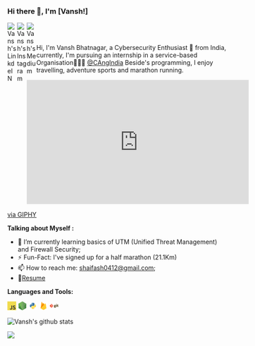 ### Hi there 👋, I'm [Vansh!]


<a href="https://www.linkedin.com/in/vansh-bhatnagar-9774a8221/">
  <img align="left" alt="Vansh's LinkdeIN" width="22px" src="https://cdn.jsdelivr.net/npm/simple-icons@v3/icons/linkedin.svg" />
</a>
<a href="https://www.instagram.com/vanshb_9/">
  <img align="left" alt="Vansh's Instagram" width="22px" src="https://cdn.jsdelivr.net/npm/simple-icons@v3/icons/instagram.svg" />
</a>
<a href="https://medium.com/@shaifash0412">
  <img align="left" alt="Vansh's Medium" width="22px" src="https://cdn.jsdelivr.net/npm/simple-icons@v3/icons/codechef.svg" />
</a>

<br />
<br />

Hi, I'm Vansh Bhatnagar, a Cybersecurity Enthusiast 🚀 from India, currently, I'm pursuing an internship in a service-based Organisation🙍🏽‍♂️ [@CAngIndia](https://www.angindia.in/) Beside's programming, I enjoy travelling, adventure sports and marathon running.

  <img align="right" alt="GIF" src="https://giphy.com/embed/hun4DFmfnDId3lid5b" />
  <div style="width:100%;height:0;padding-bottom:56%;position:relative;">
    <iframe src="https://giphy.com/embed/hun4DFmfnDId3lid5b" width="100%" height="100%" style="position:absolute" frameBorder="0" class="giphy-embed" allowFullScreen> 
    </iframe>
    </div>
    <p>
      <a href="https://giphy.com/gifs/SandiaLabs-cyber-hacking-attack-hun4DFmfnDId3lid5b">via GIPHY</a>
    </p>
 
  
  
**Talking about Myself :**

- 🌱 I’m currently learning basics of UTM (Unified Threat Management) and Firewall Security; 
- ⚡️ Fun-Fact: I've signed up for a half marathon (21.1Km)
- 📫 How to reach me: shaifash0412@gmail.com;
- 📝[Resume](https://drive.google.com/file/d/1rVCjRvNBn3jVhiBSjjRfOOuzSv9QUrG2/view?usp=sharing)


**Languages and Tools:**  

<code><img height="20" src="https://raw.githubusercontent.com/github/explore/80688e429a7d4ef2fca1e82350fe8e3517d3494d/topics/javascript/javascript.png"></code>
<code><img height="20" src="https://raw.githubusercontent.com/github/explore/80688e429a7d4ef2fca1e82350fe8e3517d3494d/topics/nodejs/nodejs.png"></code>
<code><img height="20" src="https://raw.githubusercontent.com/github/explore/80688e429a7d4ef2fca1e82350fe8e3517d3494d/topics/python/python.png"></code>
<code><img height="20" src="https://raw.githubusercontent.com/github/explore/80688e429a7d4ef2fca1e82350fe8e3517d3494d/topics/firebase/firebase.png"></code>
<code><img height="20" src="https://raw.githubusercontent.com/github/explore/80688e429a7d4ef2fca1e82350fe8e3517d3494d/topics/git/git.png"></code>


![Vansh's github stats](https://github-readme-stats.vercel.app/api?username=Oreoguy&show_icons=true&hide_border=true)

<a href="https://github.com/Jrap-bit/MalwareGuard">
  <img align="left" src="https://github-readme-stats.vercel.app/api/pin/?username=Oreoguy&repo=A-POP" />
</a>

